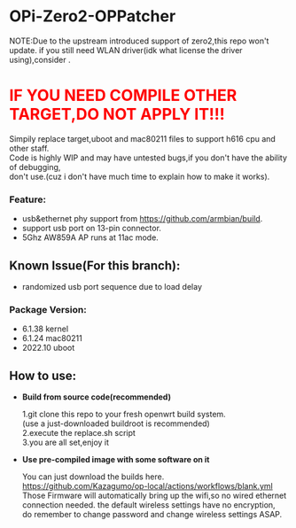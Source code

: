 # OPi-Zero2-OPPatcher

NOTE:Due to the upstream introduced support of zero2,this repo won't update.
if you still need WLAN driver(idk what license the driver using),consider .


# <font color='red'>**IF YOU NEED COMPILE OTHER TARGET,DO NOT APPLY IT!!!**</font>
Simpily replace target,uboot and mac80211 files to support h616 cpu and other staff.  
Code is highly WIP and may have untested bugs,if you don't have the ability of debugging,  
don't use.(cuz i don't have much time to explain how to make it works).
### Feature:
- usb&ethernet phy support from https://github.com/armbian/build.
- support usb port on 13-pin connector.
- 5Ghz AW859A AP runs at 11ac mode.
## Known Issue(For this branch):
- randomized usb port sequence due to load delay
### Package Version:
- 6.1.38 kernel
- 6.1.24 mac80211
- 2022.10 uboot

## How to use:
- **Build from source code(recommended)**

  1.git clone this repo to your fresh openwrt build system.  
  (use a just-downloaded buildroot is recommended)  
  2.execute the replace.sh script  
  3.you are all set,enjoy it  

- **Use pre-compiled image with some software on it**

  You can just download the builds here.  
  https://github.com/Kazagumo/op-local/actions/workflows/blank.yml  
  Those Firmware will automatically bring up the wifi,so no wired ethernet  
  connection needed. the default wireless settings have no encryption,  
  do remember to change password and change wireless settings ASAP.  

